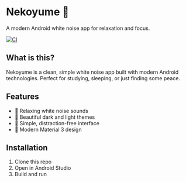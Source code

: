 # Nekoyume 🎵

A modern Android white noise app for relaxation and focus.

[![CI](https://github.com/bl4ckswordsman/nekoyume/actions/workflows/ci.yml/badge.svg)](https://github.com/bl4ckswordsman/nekoyume/actions/workflows/ci.yml)

## What is this?

Nekoyume is a clean, simple white noise app built with modern Android technologies. Perfect for studying, sleeping, or just finding some peace.

## Features

- 🎵 Relaxing white noise sounds
- 🌙 Beautiful dark and light themes
- 📱 Simple, distraction-free interface
- 🎨 Modern Material 3 design

## Installation

1. Clone this repo
2. Open in Android Studio
3. Build and run

